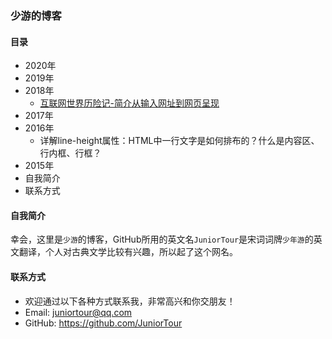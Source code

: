 ### 少游的博客



#### 目录

- 2020年
- 2019年
- 2018年
  - [互联网世界历险记-简介从输入网址到网页呈现](https://github.com/JuniorTour/blog/issues/1)
- 2017年
- 2016年
  - 详解line-height属性：HTML中一行文字是如何排布的？什么是内容区、行内框、行框？
- 2015年
- 自我简介
- 联系方式



#### 自我简介

幸会，这里是`少游`的博客，GitHub所用的英文名`JuniorTour`是宋词词牌`少年游`的英文翻译，个人对古典文学比较有兴趣，所以起了这个网名。



#### 联系方式

- 欢迎通过以下各种方式联系我，非常高兴和你交朋友！
- Email: juniortour@qq.com
- GitHub: https://github.com/JuniorTour
